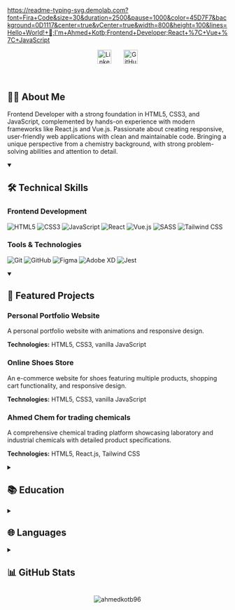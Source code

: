 
https://readme-typing-svg.demolab.com?font=Fira+Code&size=30&duration=2500&pause=1000&color=45D7F7&background=0D1117&center=true&vCenter=true&width=800&height=100&lines=Hello+World!+👋;I'm+Ahmed+Kotb;Frontend+Developer;React+%7C+Vue+%7C+JavaScript
<!-- Social icons section -->
<p align="center">
  <a href="https://linkedin.com/in/ahmed-kotb-516380260"><img width="32px" alt="LinkedIn" title="LinkedIn" src="https://i.imgur.com/yRpa1dQ.png"/></a>
  &#8287;&#8287;&#8287;&#8287;&#8287;
  <a href="https://github.com/ahmedkotb96"><img width="32px" alt="GitHub" title="GitHub" src="https://i.imgur.com/yRpa1dQ.png"/></a>
</p>

<br/>

## 👨‍💻 About Me

Frontend Developer with a strong foundation in HTML5, CSS3, and JavaScript, complemented by hands-on experience with modern frameworks like React.js and Vue.js. Passionate about creating responsive, user-friendly web applications with clean and maintainable code. Bringing a unique perspective from a chemistry background, with strong problem-solving abilities and attention to detail.

<details open> 
  <summary><h2>🛠️ Technical Skills</h2></summary>

  <h3>Frontend Development</h3>
  <p>
    <img alt="HTML5" src="https://img.shields.io/badge/HTML5-E34F26.svg?logo=html5&logoColor=white">
    <img alt="CSS3" src="https://img.shields.io/badge/CSS3-1572B6.svg?logo=css3&logoColor=white">
    <img alt="JavaScript" src="https://img.shields.io/badge/JavaScript-F7DF1E.svg?logo=javascript&logoColor=black">
    <img alt="React" src="https://img.shields.io/badge/React-20232a.svg?logo=react&logoColor=%2361DAFB">
    <img alt="Vue.js" src="https://img.shields.io/badge/Vue.js-4FC08D.svg?logo=vuedotjs&logoColor=white">
    <img alt="SASS" src="https://img.shields.io/badge/SASS-hotpink.svg?logo=SASS&logoColor=white">
    <img alt="Tailwind CSS" src="https://img.shields.io/badge/Tailwind_CSS-38B2AC?logo=tailwind-css&logoColor=white">
  </p>

  <h3>Tools & Technologies</h3>
  <p>
    <img alt="Git" src="https://img.shields.io/badge/Git-F05033.svg?logo=git&logoColor=white">
    <img alt="GitHub" src="https://img.shields.io/badge/GitHub-181717.svg?logo=github&logoColor=white">
    <img alt="Figma" src="https://img.shields.io/badge/Figma-F24E1E.svg?logo=figma&logoColor=white">
    <img alt="Adobe XD" src="https://img.shields.io/badge/Adobe%20XD-470137?logo=Adobe-XD&logoColor=white">
    <img alt="Jest" src="https://img.shields.io/badge/Jest-C21325?logo=jest&logoColor=white">
  </p>
</details>

<details open> 
  <summary><h2>🚀 Featured Projects</h2></summary>

  <h3>Personal Portfolio Website</h3>
  <p>A personal portfolio website with animations and responsive design.</p>
  <p><strong>Technologies:</strong> HTML5, CSS3, vanilla JavaScript</p>

  <h3>Online Shoes Store</h3>
  <p>An e-commerce website for shoes featuring multiple products, shopping cart functionality, and responsive design.</p>
  <p><strong>Technologies:</strong> HTML5, CSS3, vanilla JavaScript</p>

  <h3>Ahmed Chem for trading chemicals</h3>
  <p>A comprehensive chemical trading platform showcasing laboratory and industrial chemicals with detailed product specifications.</p>
  <p><strong>Technologies:</strong> HTML5, React.js, Tailwind CSS</p>
</details>

<details> 
  <summary><h2>📚 Education</h2></summary>

  <h3>Master of Science in Chemistry</h3>
  <p>University of Regensburg, Germany | 04/2019 - 09/2022</p>
  <p>Major: Advanced Synthesis and Catalysis | Grade: 2.7 (Good)</p>

  <h3>Bachelor of Science in Chemistry</h3>
  <p>University of Menoufia, Egypt | 09/2014 - 05/2018</p>
  <p>Grade: 88.35% (Excellent)</p>
</details>

<details> 
  <summary><h2>🌐 Languages</h2></summary>
  <ul>
    <li>Arabic (Native)</li>
    <li>English (Fluent, C2)</li>
    <li>German (Very good, B2)</li>
  </ul>
</details>

<details> 
  <summary><h2>📊 GitHub Stats</h2></summary>

  <p align="center">
    <img src="https://github-readme-stats.vercel.app/api?username=ahmedkotb96&show_icons=true&theme=react&hide_border=true&bg_color=1F222E&title_color=F85D7F&icon_color=F8D866" alt="GitHub Stats"/>
    <img src="https://github-readme-stats.vercel.app/api/top-langs/?username=ahmedkotb96&layout=compact&theme=react&hide_border=true&bg_color=1F222E&title_color=F85D7F&icon_color=F8D866" alt="Top Languages"/>
  </p>
</details>

<p align="center">
  <img src="https://komarev.com/ghpvc/?username=ahmedkotb96&label=Profile%20views&color=0e75b6&style=flat" alt="ahmedkotb96" />
</p>
